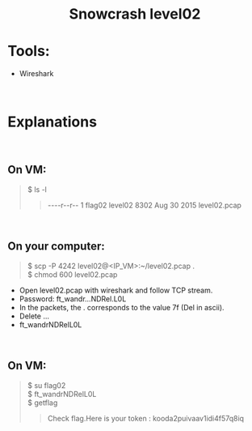 # <center>Snowcrash level02</center>

# Tools:

- Wireshark

<br/>

# Explanations

<br/>

## On VM:
> $ ls -l
>> ----r--r-- 1 flag02 level02 8302 Aug 30  2015 level02.pcap

<br/>

## On your computer:
> $ scp -P 4242 level02@<IP_VM>:~/level02.pcap .<br/>
> $ chmod 600 level02.pcap
- Open level02.pcap with wireshark and follow TCP stream.
- Password: ft_wandr...NDRel.L0L
- In the packets, the . corresponds to the value 7f (Del in ascii).
- Delete ...
- ft_wandrNDRelL0L

<br/>

## On VM:
>$ su flag02<br/>
>$ ft_wandrNDRelL0L<br/>
>$ getflag<br/>
>>Check flag.Here is your token : kooda2puivaav1idi4f57q8iq<br/>